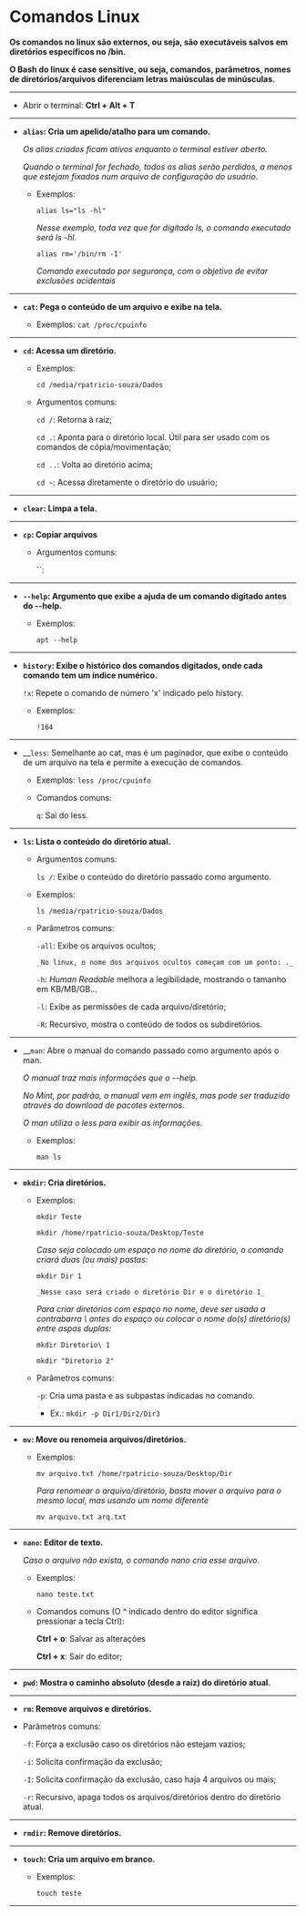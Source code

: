 # Comandos Linux

__Os comandos no linux são externos, ou seja, são executáveis salvos em diretórios específicos no /bin.__

__O Bash do linux é case sensitive, ou seja, comandos, parâmetros, nomes de diretórios/arquivos diferenciam letras maiúsculas de minúsculas.__

---

* Abrir o terminal: **Ctrl + Alt + T**

---

* __`alias`: Cria um apelido/atalho para um comando.__

   _Os alias criados ficam ativos enquanto o terminal estiver aberto._

   _Quando o terminal for fechado, todos os alias serão perdidos, a menos que estejam fixados num arquivo de configuração do usuário._

   * Exemplos: 

      `alias ls="ls -hl"`

      _Nesse exemplo, toda vez que for digitado ls, o comando executado será ls -hl._

      `alias rm='/bin/rm -I'`

      _Comando executado por segurança, com o objetivo de evitar exclusões acidentais_

---

* __`cat`: Pega o conteúdo de um arquivo e exibe na tela.__

   * Exemplos: `cat /proc/cpuinfo`

---

* __`cd`: Acessa um diretório.__

   * Exemplos:
   
      `cd /media/rpatricio-souza/Dados`

   * Argumentos comuns:

      `cd /`: Retorna à raiz;

      `cd .`: Aponta para o diretório local. Útil para ser usado com os comandos de cópia/movimentação;
      
      `cd ..`: Volta ao diretório acima;

      `cd ~`: Acessa diretamente o diretório do usuário;
---

* __`clear`: Limpa a tela.__

---

* __`cp`: Copiar arquivos__

   * Argumentos comuns:

      ``:

---

* __`--help`: Argumento que exibe a ajuda de um comando digitado antes do --help.__

   * Exemplos:

      `apt --help`

---

* __`history`: Exibe o histórico dos comandos digitados, onde cada comando tem um índice numérico.__
   
   `!x`: Repete o comando de número 'x' indicado pelo history.

   * Exemplos:

      `!164`

---

 * __`less`: Semelhante ao cat, mas é um paginador, que exibe o conteúdo de um arquivo na tela e permite a execução de comandos.

   * Exemplos: `less /proc/cpuinfo`

   * Comandos comuns:

      `q`: Sai do less.

---

* __`ls`: Lista o conteúdo do diretório atual.__
   
   * Argumentos comuns:

      `ls /`: Exibe o conteúdo do diretório passado como argumento.

   * Exemplos:
    
       `ls /media/rpatricio-souza/Dados`

   * Parâmetros comuns:

      `-all`: Exibe os arquivos ocultos;
         
         _No linux, o nome dos arquivos ocultos começam com um ponto: ._

      `-h`: _Human Readable_ melhora a legibilidade, mostrando o tamanho em KB/MB/GB...

      `-l`: Exibe as permissões de cada arquivo/diretório;

      `-R`: Recursivo, mostra o conteúdo de todos os subdiretórios.

---

* __`man`: Abre o manual do comando passado como argumento após o man.

   _O manual traz mais informações que o --help._

   _No Mint, por padrão, o manual vem em inglês, mas pode ser traduzido através do download de pacotes externos._

   _O man utiliza o less para exibir as informações._

   * Exemplos:

      `man ls`

---

* __`mkdir`: Cria diretórios.__

   * Exemplos:
   
      `mkdir Teste`

      `mkdir /home/rpatricio-souza/Desktop/Teste`

      _Caso seja colocado um espaço no nome do diretório, o comando criará duas (ou mais) pastas:_

      `mkdir Dir 1`

         _Nesse caso será criado o diretório Dir e o diretório 1_

      _Para criar diretórios com espaço no nome, deve ser usada a contrabarra \ antes do espaço ou colocar o nome do(s) diretório(s) entre aspas duplas:_

      `mkdir Diretorio\ 1`

      `mkdir "Diretorio 2"`

   * Parâmetros comuns:

      `-p`: Cria uma pasta e as subpastas indicadas no comando.

      * Ex.: `mkdir -p Dir1/Dir2/Dir3`

---

* __`mv`: Move ou renomeia arquivos/diretórios.__

   * Exemplos:

      `mv arquivo.txt /home/rpatricio-souza/Desktop/Dir`

      _Para renomear o arquivo/diretório, basta mover o arquivo para o mesmo local, mas usando um nome diferente_

      `mv arquivo.txt arq.txt`

---

* __`nano`: Editor de texto.__

   _Caso o arquivo não exista, o comando nano cria esse arquivo._

   * Exemplos:

      `nano teste.txt`

   * Comandos comuns (O ^ indicado dentro do editor significa pressionar a tecla Ctrl):

      __Ctrl + o__: Salvar as alterações
      
      __Ctrl + x__: Sair do editor;

---

* __`pwd`: Mostra o caminho absoluto (desde a raiz) do diretório atual.__

---

* __`rm`: Remove arquivos e diretórios.__

 * Parâmetros comuns:

    `-f`: Força a exclusão caso os diretórios não estejam vazios;

    `-i`: Solicita confirmação da exclusão;

    `-I`: Solicita confirmação da exclusão, caso haja 4 arquivos ou mais;

    `-r`: Recursivo, apaga todos os arquivos/diretórios dentro do diretório atual.

---

* __`rmdir`: Remove diretórios.__

---

* __`touch`: Cria um arquivo em branco.__

   * Exemplos:

      `touch teste`

---